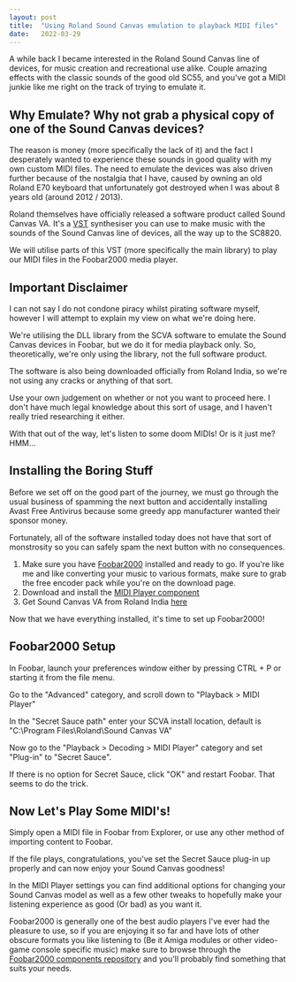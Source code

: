 ```yaml
---
layout: post
title:  "Using Roland Sound Canvas emulation to playback MIDI files"
date:   2022-03-29
---
```

A while back I became interested in the Roland Sound Canvas line of devices, for music creation and recreational use
alike. Couple amazing effects with the classic sounds of the good old SC55, and you've got a MIDI junkie like me right
on the track of trying to emulate it.

## Why Emulate? Why not grab a physical copy of one of the Sound Canvas devices?

The reason is money (more specifically the lack of it)
and the fact I desperately wanted to experience these sounds in good quality with my own custom MIDI files. The need to
emulate the devices was also driven further because of the nostalgia that I have, caused by owning an old Roland E70
keyboard that unfortunately got destroyed when I was about 8 years old (around 2012 / 2013).

Roland themselves have officially released a software product called Sound Canvas VA. It's a [VST](https://en.wikipedia.org/wiki/Virtual_Studio_Technology) synthesiser you can use to make
music with the sounds of the Sound Canvas line of devices, all the way up to the SC8820.

We will utilise parts of this VST (more specifically the main library) to play our MIDI files in the Foobar2000 media
player.

## Important Disclaimer

I can not say I do not condone piracy whilst pirating software myself, however I will attempt to explain my view on
what we're doing here.

We're utilising the DLL library from the SCVA software to emulate the Sound Canvas devices in Foobar, but we do it for
media playback only. So, theoretically, we're only using the library, not the full software product.

The software is also being downloaded officially from Roland India, so we're not using any cracks or anything of that
sort.

Use your own judgement on whether or not you want to proceed here. I don't have much legal knowledge about this sort of
usage, and I haven't really tried researching it either.

With that out of the way, let's listen to some doom MIDIs! Or is it just me? HMM...

## Installing the Boring Stuff

Before we set off on the good part of the journey, we must go through the usual business of spamming the next button and
accidentally installing Avast Free Antivirus because some greedy app manufacturer wanted their sponsor money.

Fortunately, all of the software installed today does not have that sort of monstrosity so you can safely spam the next
button with no consequences.

1. Make sure you have [Foobar2000](https://www.foobar2000.org/) installed and ready to go. If you're like me and like
   converting your music to various formats, make sure to grab the free encoder pack while you're on the download page.
2. Download and install the [MIDI Player component](https://www.foobar2000.org/components/view/foo_MIDI)
3. Get Sound Canvas VA from Roland India
   [here](http://in.roland.com/support/by_product/sound_canvas_va/updates_drivers/351454)

Now that we have everything installed, it's time to set up Foobar2000!

## Foobar2000 Setup

In Foobar, launch your preferences window either by pressing CTRL + P or starting it from the file menu.

Go to the "Advanced" category, and scroll down to "Playback > MIDI Player"

In the "Secret Sauce path" enter your SCVA install location, default is "C:\Program Files\Roland\Sound Canvas VA\"

Now go to the "Playback > Decoding > MIDI Player" category and set "Plug-in" to "Secret Sauce".

If there is no option for Secret Sauce, click "OK" and restart Foobar. That seems to do the trick.

## Now Let's Play Some MIDI's!

Simply open a MIDI file in Foobar from Explorer, or use any other method of importing content to Foobar.

If the file plays, congratulations, you've set the Secret Sauce plug-in up properly and can now enjoy your Sound Canvas
goodness!

In the MIDI Player settings you can find additional options for changing your Sound Canvas model as well as a few other
tweaks to hopefully make your listening experience as good (Or bad) as you want it.

Foobar2000 is generally one of the best audio players I've ever had the pleasure to use, so if you are enjoying it so
far and have lots of other obscure formats you like listening to (Be it Amiga modules or other video-game console
specific music) make sure to browse through the [Foobar2000 components
repository](https://www.foobar2000.org/components) and you'll probably find something that suits your needs.
